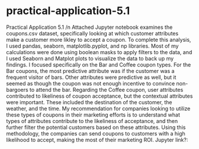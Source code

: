 # practical-application-5.1
Practical Application 5.1
/n Attached Jupyter notebook examines the coupons.csv dataset, specifically looking at which customer attributes make a customer more likley to accept a coupon. To complete this analysis, I used pandas, seaborn, matplotlib.pyplot, and np libraries. Most of my calculations were done using boolean masks to apply filters to the data, and I used Seaborn and Matplot plots to visualize the data to back up my findings.
I focused specifically on the Bar and Coffee coupon types. For the Bar coupons, the most predictive attribute was if the customer was a frequent visitor of bars. Other attributes were predictive as well, but it seemed as though the coupon was not enough incentive to convince non-bargoers to attend the bar.
Regarding the Coffee coupon, user attributes contributed to likeliness of coupon acceptance, but the contextual attributes were important. These included the destination of the customer, the weather, and the time.
My recommendation for companies looking to utilize these types of coupons in their marketing efforts is to understand what types of attributes contribute to the likeliness of acceptance, and then further filter the potential customers based on these attributes. Using this methodology, the companies can send coupons to customers with a high likelihood to accept, making the most of their marketing ROI.
Jupyter link?:
